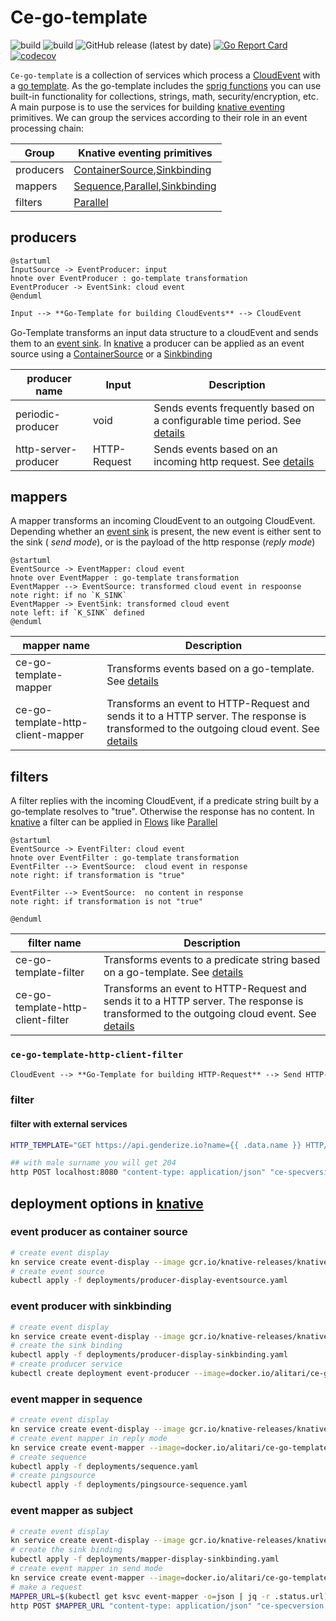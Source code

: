 # Ce-go-template

![build](https://github.com/alitari/ce-go-template/workflows/TestAndBuild/badge.svg)
![build](https://github.com/alitari/ce-go-template/workflows/PublishImages/badge.svg)
![GitHub release (latest by date)](https://img.shields.io/github/v/release/alitari/ce-go-template?style=plastic)
[![Go Report Card](https://goreportcard.com/badge/github.com/alitari/ce-go-template)](https://goreportcard.com/report/github.com/alitari/ce-go-template)
[![codecov](https://codecov.io/gh/alitari/ce-go-template/branch/main/graph/badge.svg)](https://codecov.io/gh/alitari/ce-go-template)

`Ce-go-template` is a collection of services which process a [CloudEvent] with a [go template]. As the go-template includes the [sprig functions] you can use built-in functionality for collections, strings, math, security/encryption, etc. 
A main purpose is to use the services for building [knative eventing](https://knative.dev/docs/eventing/) primitives.
We can group the services according to their role in an event processing chain:

| Group | Knative eventing primitives | 
| --- | --- |
| producers | [ContainerSource],[Sinkbinding] |
| mappers   | [Sequence],[Parallel],[Sinkbinding] |
| filters   | [Parallel] |


## producers

```plantuml
@startuml
InputSource -> EventProducer: input
hnote over EventProducer : go-template transformation
EventProducer -> EventSink: cloud event
@enduml
```

```txt
Input --> **Go-Template for building CloudEvents** --> CloudEvent
```

Go-Template transforms an input data structure to a cloudEvent and sends them to an [event sink]. In [knative] a producer can be applied as an event source using a [ContainerSource] or a [Sinkbinding]

| producer name | Input | Description |
| ------------- | ------| ------------|
| periodic-producer | void | Sends events frequently based on a configurable time period. See [details](docs/periodic-producer.md)
| http-server-producer | HTTP-Request | Sends events based on an incoming http request. See [details](docs/http-server-producer.md) |


## mappers

A mapper transforms an incoming CloudEvent to an outgoing CloudEvent. Depending whether an [event sink] is present, the new event is either sent to the sink ( *send mode*), or is the payload of the http response (*reply mode*)

```plantuml
@startuml
EventSource -> EventMapper: cloud event
hnote over EventMapper : go-template transformation
EventMapper --> EventSource: transformed cloud event in respoonse
note right: if no `K_SINK`
EventMapper -> EventSink: transformed cloud event
note left: if `K_SINK` defined
@enduml
```

| mapper name | Description |
| ------------- | ------------|
| ce-go-template-mapper | Transforms events based on a go-template. See [details](docs/ce-go-template-mapper.md)|
| ce-go-template-http-client-mapper | Transforms an event to HTTP-Request and sends it to a HTTP server. The response is transformed to the outgoing cloud event. See [details](docs/ce-go-template-http-client-mapper.md) |


## filters

A filter replies with the incoming CloudEvent, if a predicate string built by a go-template resolves to "true". Otherwise the response has no content. In [knative] a filter can be applied in [Flows] like [Parallel]

```plantuml
@startuml
EventSource -> EventFilter: cloud event
hnote over EventFilter : go-template transformation
EventFilter --> EventSource:  cloud event in response
note right: if transformation is "true"

EventFilter --> EventSource:  no content in response
note right: if transformation is not "true"

@enduml
```

| filter name | Description |
| ------------- | ------------|
| ce-go-template-filter | Transforms events to a predicate string based on a go-template. See [details](docs/ce-go-template-filter.md)|
| ce-go-template-http-client-filter | Transforms an event to HTTP-Request and sends it to a HTTP server. The response is transformed to the outgoing cloud event. See [details](docs/ce-go-template-http-client-mapper.md) |



### `ce-go-template-http-client-filter`

```txt
CloudEvent --> **Go-Template for building HTTP-Request** --> Send HTTP-Request --> HTTP-Response --> **Go-Template for building a boolean** --> CloudEvent if true, nothing otherwise
```








### filter

#### filter with external services

```bash
HTTP_TEMPLATE="GET https://api.genderize.io?name={{ .data.name }} HTTP/1.1"$'\n'"content-type: application/json"$'\n'$'\n' CE_TEMPLATE='{{ eq .httpresponse.body.gender "female" | toString }}' go run cmd/http-filter/main.go

## with male surname you will get 204
http POST localhost:8080 "content-type: application/json" "ce-specversion: 1.0" "ce-source: http-command" "ce-type: example" "ce-id: 123-abc" name=Sabine
```


## deployment options in [knative]

### event producer as container source

```bash
# create event display
kn service create event-display --image gcr.io/knative-releases/knative.dev/eventing-contrib/cmd/event_display --cluster-local --scale-min 1
# create event source
kubectl apply -f deployments/producer-display-eventsource.yaml
```

### event producer with sinkbinding

```bash
# create event display
kn service create event-display --image gcr.io/knative-releases/knative.dev/eventing-contrib/cmd/event_display --cluster-local --scale-min 1
# create the sink binding
kubectl apply -f deployments/producer-display-sinkbinding.yaml
# create producer service
kubectl create deployment event-producer --image=docker.io/alitari/ce-go-template-producer
```

### event mapper in sequence

```bash
# create event display
kn service create event-display --image gcr.io/knative-releases/knative.dev/eventing-contrib/cmd/event_display --cluster-local --scale-min 1
# create event mapper in reply mode
kn service create event-mapper --image=docker.io/alitari/ce-go-template-mapper --cluster-local --scale-min 1
# create sequence
kubectl apply -f deployments/sequence.yaml
# create pingsource
kubectl apply -f deployments/pingsource-sequence.yaml
```

### event mapper as subject

```bash
# create event display
kn service create event-display --image gcr.io/knative-releases/knative.dev/eventing-contrib/cmd/event_display --cluster-local --scale-min 1
# create the sink binding
kubectl apply -f deployments/mapper-display-sinkbinding.yaml
# create event mapper in send mode
kn service create event-mapper --image=docker.io/alitari/ce-go-template-mapper --scale-min 1
# make a request
MAPPER_URL=$(kubectl get ksvc event-mapper -o=json | jq -r .status.url)
http POST $MAPPER_URL "content-type: application/json" "ce-specversion: 1.0" "ce-source: http-command" "ce-type: http.demo" "ce-id: 123-abc" name=Hase
```

[CloudEvent]: https://github.com/cloudevents/spec
[knative]: https://knative.dev/
[CloudEvents spec]: https://github.com/cloudevents/spec/blob/v1.0/spec.md
[CloudEvent Data]: https://github.com/cloudevents/spec/blob/v1.0/spec.md#event-data
[CloudEvent context attributes]: https://github.com/cloudevents/spec/blob/v1.0/spec.md#context-attributes
[go template]: https://golang.org/pkg/text/template/
[ContainerSource]: https://knative.dev/docs/eventing/sources/containersource/
[Sinkbinding]: https://knative.dev/docs/eventing/sources/sinkbinding/
[Sequence]: https://knative.dev/docs/eventing/flows/sequence/
[Parallel]: https://knative.dev/docs/eventing/flows/parallel/
[httpie]: https://httpie.org/
[Flows]: https://knative.dev/docs/eventing/flows/
[event sink]: https://redhat-developer-demos.github.io/knative-tutorial/knative-tutorial-eventing/eventing-src-to-sink.html#eventing-sink
[JSON representation of CloudEvent]: https://github.com/cloudevents/spec/blob/v1.0/json-format.md
[sprig functions]: http://masterminds.github.io/sprig/
